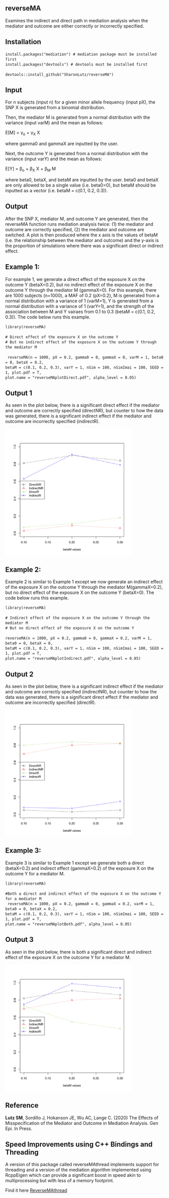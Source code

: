
## reverseMA
Examines the indirect and direct path in mediation analysis when the mediator and outcome are either correctly or incorrectly specified.

## Installation
```
install.packages("mediation") # mediation package must be installed first 
install.packages("devtools") # devtools must be installed first

devtools::install_github("SharonLutz/reverseMA")
```

## Input
For n subjects (input n) for a given minor allele frequency (input pX), the SNP X is generated from a binomial distribution.

Then, the mediator M is generated from a normal distribution with the variance (input varM) and the mean as follows:

E\[M\] = &gamma;<sub>o</sub> + &gamma;<sub>X</sub>  X

where gamma0 and gammaX are inputted by the user.

Next, the outcome Y is generated from a normal distribution with the variance (input varY) and the mean as follows:

E\[Y\] = &beta;<sub>o</sub> +  &beta;<sub>X</sub> X  + &beta;<sub>M</sub> M 

where beta0, betaX, and betaM are inputted by the user. beta0 and betaX are only allowed to be a single value (i.e. beta0=0), but betaM should be inputted as a vector (i.e. betaM = c(0.1, 0.2, 0.3)).

## Output
After the SNP X, mediator M, and outcome Y are generated, then the reverseMA function runs mediation analysis twice: (1) the mediator and outcome are correctly specified, (2) the mediator and outcome are switched. A plot is then produced where the x axis is the values of betaM (i.e. the relationship between the mediator and outcome) and the y-axis is the proportion of simulations where there was a significant direct or indirect effect.

## Example 1:
For example 1, we generate a direct effect of the exposure X on the outcome Y (betaX=0.2), but no indirect effect of the exposure X on the outcome Y through the mediator M (gammaX=0). For this example, there are 1000 subjects (n=1000), a MAF of 0.2 (pX=0.2), M is generated from a normal distribution with a variance of 1 (varM=1), Y is generated from a normal distribution with a variance of 1 (varY=1), and the strength of the association between M and Y vairaes from 0.1 to 0.3 (betaM = c(0.1, 0.2, 0.3)). The code below runs this example.
```
library(reverseMA)

# Direct effect of the exposure X on the outcome Y
# But no indirect effect of the exposure X on the outcome Y through the mediator M

 reverseMA(n = 1000, pX = 0.2, gamma0 = 0, gammaX = 0, varM = 1, beta0 = 0, betaX = 0.2, 
betaM = c(0.1, 0.2, 0.3), varY = 1, nSim = 100, nSimImai = 100, SEED = 1, plot.pdf = T, 
plot.name = "reverseMAplotDirect.pdf", alpha_level = 0.05)
```

## Output 1
 As seen in the plot below, there is a significant direct effect if the mediator and outcome are correctly specified (directNR), but counter to how the data was generated, there is a significant indirect effect if the mediator and outcome are incorrectly specified (indirectR).
 
<img src="plots/reverseMAplotDirect.png" width="400">


## Example 2:
Example 2 is similar to Example 1 except we now generate an indirect effect of the exposure X on the outcome Y through the mediator M(gammaX=0.2), but no direct effect of the exposure X on the outcome Y (betaX=0). The code below runs this example.
```
library(reverseMA)

# Indirect effect of the exposure X on the outcome Y through the mediator M
# But no direct effect of the exposure X on the outcome Y

reverseMA(n = 1000, pX = 0.2, gamma0 = 0, gammaX = 0.2, varM = 1, beta0 = 0, betaX = 0, 
betaM = c(0.1, 0.2, 0.3), varY = 1, nSim = 100, nSimImai = 100, SEED = 1, plot.pdf = T, 
plot.name = "reverseMAplotIndirect.pdf", alpha_level = 0.05)
```

## Output 2
As seen in the plot below, there is a significant indirect effect if the mediator and outcome are correctly specified (indirectNR), but counter to how the data was generated, there is a significant direct effect if the mediator and outcome are incorrectly specified (directR).

<img src="plots/reverseMAplotIndirect.png" width="400">


## Example 3:
Example 3 is similar to Example 1 except we generate both a direct (betaX=0.2) and indirect effect (gammaX=0.2) of the exposure X on the outcome Y for a mediator M.
```
library(reverseMA)

#Both a direct and indirect effect of the exposure X on the outcome Y for a mediator M
 reverseMA(n = 1000, pX = 0.2, gamma0 = 0, gammaX = 0.2, varM = 1, beta0 = 0, betaX = 0.2, 
betaM = c(0.1, 0.2, 0.3), varY = 1, nSim = 100, nSimImai = 100, SEED = 1, plot.pdf = T, 
plot.name = "reverseMAplotBoth.pdf", alpha_level = 0.05)
```

## Output 3
As seen in the plot below, there is both a significant direct and indirect effect of the exposure X on the outcome Y for a mediator M.

<img src="plots/reverseMAplotBoth.png" width="400">

## Reference
**Lutz SM**, Sordillo J, Hokanson JE, Wu AC, Lange C. (2020) The Effects of Misspecification of the Mediator and Outcome in Mediation Analysis. Gen Epi. In Press.

## Speed Improvements using C++ Bindings and Threading
A version of this package called reverseMAthread implements support for threading and a version of the mediation algorithm implemented using RcppEigen which can provide a significant boost in speed akin to multiprocessing but with less of a memory footprint.

Find it here [ReverseMAthread](https://github.com/SharonLutz/reverseMAthread)

